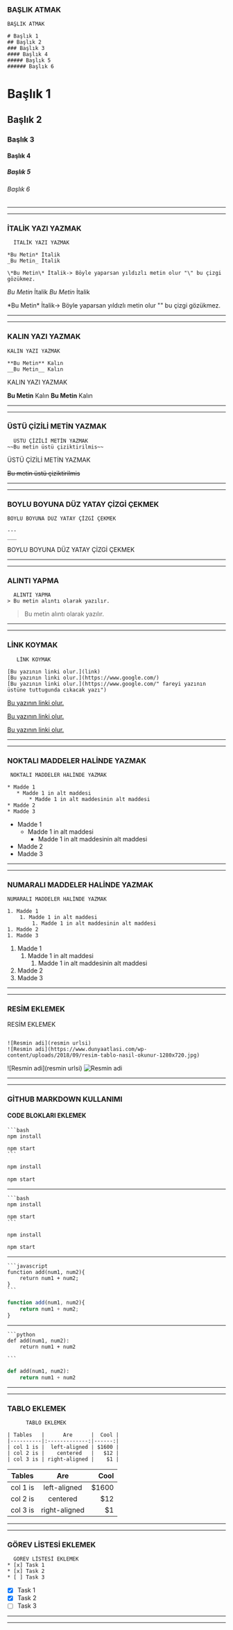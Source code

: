  ### BAŞLIK ATMAK    
   ```
  BAŞLIK ATMAK  
  
# Başlık 1
## Başlık 2
### Başlık 3
#### Başlık 4
##### Başlık 5
###### Başlık 6
```
# Başlık 1
## Başlık 2
### Başlık 3
#### Başlık 4
##### Başlık 5
###### Başlık 6
---
---
###  İTALİK YAZI YAZMAK
```
  İTALİK YAZI YAZMAK

*Bu Metin* İtalik
_Bu Metin_ İtalik

\*Bu Metin\* İtalik-> Böyle yaparsan yıldızlı metin olur "\" bu çizgi gözükmez.
```
*Bu Metin* İtalik
_Bu Metin_ İtalik

\*Bu Metin\* İtalik-> Böyle yaparsan yıldızlı metin olur "\" bu çizgi gözükmez.

---
---
 ###  KALIN YAZI YAZMAK
```
KALIN YAZI YAZMAK

**Bu Metin** Kalın
__Bu Metin__ Kalın
```
   KALIN YAZI YAZMAK

**Bu Metin** Kalın
__Bu Metin__ Kalın

---
---

### ÜSTÜ ÇİZİLİ METİN YAZMAK
```
  ÜSTÜ ÇİZİLİ METİN YAZMAK
~~Bu metin üstü çiziktirilmis~~
```
  ÜSTÜ ÇİZİLİ METİN YAZMAK
  
~~Bu metin üstü çiziktirilmis~~

---
---
###  BOYLU BOYUNA DÜZ YATAY ÇİZGİ ÇEKMEK
```
BOYLU BOYUNA DÜZ YATAY ÇİZGİ ÇEKMEK

--- 
___ 
```
BOYLU BOYUNA DÜZ YATAY ÇİZGİ ÇEKMEK

--- 
___

###  ALINTI YAPMA


 ```
   ALINTI YAPMA
> Bu metin alıntı olarak yazılır.
```
> Bu metin alıntı olarak yazılır.
---
---

### LİNK KOYMAK
```
   LİNK KOYMAK

[Bu yazının linki olur.](link)
[Bu yazının linki olur.](https://www.google.com/)
[Bu yazının linki olur.](https://www.google.com/" fareyi yazının üstüne tuttugunda cıkacak yazı")
```
[Bu yazının linki olur.](link)

[Bu yazının linki olur.](https://www.google.com/)

[Bu yazının linki olur.](https://www.google.com/ "fareyi yazının üstüne tuttugunda cıkacak yazı")

---
---
  ### NOKTALI MADDELER HALİNDE YAZMAK
 ``` 
  NOKTALI MADDELER HALİNDE YAZMAK

* Madde 1
	* Madde 1 in alt maddesi
		* Madde 1 in alt maddesinin alt maddesi
* Madde 2
* Madde 3
```

* Madde 1
	* Madde 1 in alt maddesi
		* Madde 1 in alt maddesinin alt maddesi
* Madde 2
* Madde 3

---
---
### NUMARALI MADDELER HALİNDE YAZMAK
```
NUMARALI MADDELER HALİNDE YAZMAK

1. Madde 1
	1. Madde 1 in alt maddesi
		1. Madde 1 in alt maddesinin alt maddesi
1. Madde 2
1. Madde 3
  ```
1. Madde 1
	1. Madde 1 in alt maddesi
		1. Madde 1 in alt maddesinin alt maddesi
1. Madde 2
1. Madde 3

---
---

###  RESİM EKLEMEK
 RESİM EKLEMEK
 ```

![Resmin adi](resmin urlsi)
![Resmin adi](https://www.dunyaatlasi.com/wp-content/uploads/2018/09/resim-tablo-nasil-okunur-1280x720.jpg)

```

![Resmin adi](resmin urlsi)
![Resmin adi](https://www.dunyaatlasi.com/wp-content/uploads/2018/09/resim-tablo-nasil-okunur-1280x720.jpg)

---
---


   ### GİTHUB MARKDOWN KULLANIMI

####  CODE BLOKLARI EKLEMEK

``````
```bash
npm install

npm start
```
``````
```bash
npm install

npm start
```
---
``````
```bash
npm install

npm start
```
``````
```bash
npm install

npm start
```
---
``````
```javascript
function add(num1, num2){
	return num1 + num2;
}
```
``````
```javascript
function add(num1, num2){
	return num1 + num2;
}
```
---

``````
```python
def add(num1, num2):
	return num1 + num2

```
``````
```python
def add(num1, num2):
	return num1 + num2

```
---
---

### TABLO EKLEMEK
```
      TABLO EKLEMEK

| Tables   |      Are      |  Cool |
|----------|:-------------:|------:|
| col 1 is |  left-aligned | $1600 |
| col 2 is |    centered   |   $12 |
| col 3 is | right-aligned |    $1 |
```
| Tables   |      Are      |  Cool |
|----------|:-------------:|------:|
| col 1 is |  left-aligned | $1600 |
| col 2 is |    centered   |   $12 |
| col 3 is | right-aligned |    $1 |

---
---
### GÖREV LİSTESİ EKLEMEK
```
  GÖREV LİSTESİ EKLEMEK
* [x] Task 1
* [x] Task 2
* [ ] Task 3
``` 
* [x] Task 1
* [x] Task 2
* [ ] Task 3
---
---

